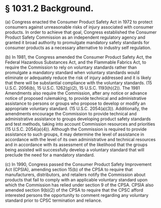 # § 1031.2   Background.

(a) Congress enacted the Consumer Product Safety Act in 1972 to protect consumers against unreasonable risks of injury associated with consumer products. In order to achieve that goal, Congress established the Consumer Product Safety Commission as an independent regulatory agency and granted it broad authority to promulgate mandatory safety standards for consumer products as a necessary alternative to industry self regulation.


(b) In 1981, the Congress amended the Consumer Product Safety Act, the Federal Hazardous Substances Act, and the Flammable Fabrics Act, to require the Commission to rely on voluntary standards rather than promulgate a mandatory standard when voluntary standards would eliminate or adequately reduce the risk of injury addressed and it is likely that there will be substantial compliance with the voluntary standards. (15 U.S.C. 2056(b), 15 U.S.C. 1262(g)(2), 15 U.S.C. 1193(h)(2)). The 1981 Amendments also require the Commission, after any notice or advance notice of proposed rulemaking, to provide technical and administrative assistance to persons or groups who propose to develop or modify an appropriate voluntary standard. (15 U.S.C. 2054(a)(3)). Additionally, the amendments encourage the Commission to provide technical and administrative assistance to groups developing product safety standards and test methods, taking into account Commission resources and priorities (15 U.S.C. 2054(a)(4)). Although the Commission is required to provide assistance to such groups, it may determine the level of assistance in accordance with the level of its own administrative and technical resources and in accordance with its assessment of the likelihood that the groups being assisted will successfully develop a voluntary standard that will preclude the need for a mandatory standard.


(c) In 1990, Congress passed the Consumer Product Safety Improvement Act (CPSIA), amending section 15(b) of the CPSA to require that manufacturers, distributors, and retailers notify the Commission about products that fail to comply with an applicable voluntary standard upon which the Commission has relied under section 9 of the CPSA. CPSIA also amended section 9(b)(2) of the CPSA to require that the CPSC afford interested persons the opportunity to comment regarding any voluntary standard prior to CPSC termination and reliance.




